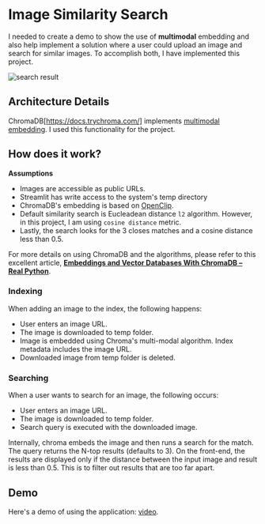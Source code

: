 # Image Similarity Search

I needed to create a demo to show the use of **multimodal** embedding and also help implement a solution where a user could upload an image and search for similar images. To accomplish both, I have implemented this project.

![search result](https://res.cloudinary.com/dbmataac4/image/upload/f_auto,q_auto,h_550,e_sharpen/workshop/presentation/Screenshot_2024-04-18_at_10.30.57_AM.png)

## Architecture Details

ChromaDB[https://docs.trychroma.com/] implements [multimodal embedding](https://docs.trychroma.com/multi-modal). I used this functionality for the project.

## How does it work?

**Assumptions**

* Images are accessible as public URLs.
* Streamlit has write access to the system's temp directory
* ChromaDB's embedding is based on [OpenClip](https://huggingface.co/docs/hub/open_clip). 
* Default similarity search is Eucleadean distance `l2` algorithm. However, in this project, I am using `cosine distance` metric.
* Lastly, the search looks for the 3 closes matches and a cosine distance less than 0.5.

For more details on using ChromaDB and the algorithms, please refer to this excellent article, **[Embeddings and Vector Databases With ChromaDB – Real Python](https://realpython.com/chromadb-vector-database/)**.


### Indexing

When adding an image to the index, the following happens:

* User enters an image URL.
* The image is downloaded to temp folder.
* Image is embedded using Chroma's multi-modal algorithm. Index metadata includes the image URL.
* Downloaded image from temp folder is deleted.

### Searching

When a user wants to search for an image, the following occurs:

* User enters an image URL.
* The image is downloaded to temp folder.
* Search query is executed with the downloaded image. 

Internally, chroma embeds the image and then runs a search for the match. The query returns the N-top results (defaults to 3). On the front-end, the results are displayed only if the distance between the input image and result is less than 0.5. This is to filter out results that are too far apart.

## Demo

Here's a demo of using the application: [video](https://res.cloudinary.com/dbmataac4/video/upload/f_auto,q_auto/workshop/visually_similar_search.mp4).